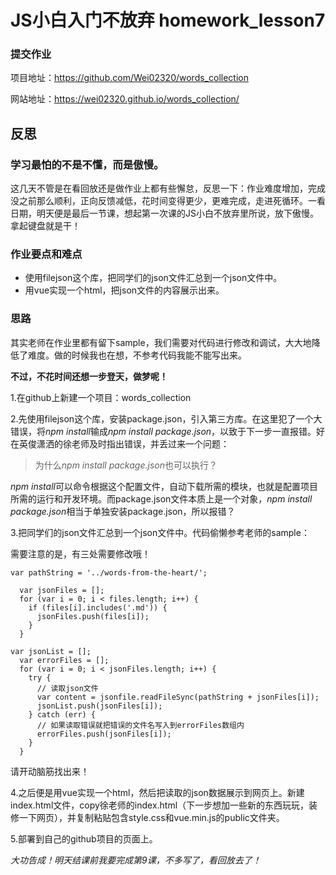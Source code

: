 # JS小白入门不放弃 homework_lesson7

### 提交作业

项目地址：https://github.com/Wei02320/words_collection

网站地址：https://wei02320.github.io/words_collection/

## 反思

### 学习最怕的不是不懂，而是傲慢。
这几天不管是在看回放还是做作业上都有些懈怠，反思一下：作业难度增加，完成没之前那么顺利，正向反馈减低，花时间变得更少，更难完成，走进死循环。一看日期，明天便是最后一节课，想起第一次课的JS小白不放弃里所说，放下傲慢。拿起键盘就是干！

### 作业要点和难点
* 使用filejson这个库，把同学们的json文件汇总到一个json文件中。
* 用vue实现一个html，把json文件的内容展示出来。

### 思路
其实老师在作业里都有留下sample，我们需要对代码进行修改和调试，大大地降低了难度。做的时候我也在想，不参考代码我能不能写出来。

**不过，不花时间还想一步登天，做梦呢！**

1.在github上新建一个项目：words_collection

2.先使用filejson这个库，安装package.json，引入第三方库。在这里犯了一个大错误，将*npm install*输成*npm install package.json*，以致于下一步一直报错。好在英俊潇洒的徐老师及时指出错误，并丢过来一个问题：

>为什么*npm install package.json*也可以执行？

*npm install*可以命令根据这个配置文件，自动下载所需的模块，也就是配置项目所需的运行和开发环境。而package.json文件本质上是一个对象，*npm install package.json*相当于单独安装package.json，所以报错？

3.把同学们的json文件汇总到一个json文件中。代码偷懒参考老师的sample：

需要注意的是，有三处需要修改哦！

```
var pathString = '../words-from-the-heart/';
```

```
  var jsonFiles = [];
  for (var i = 0; i < files.length; i++) {
    if (files[i].includes('.md')) {
      jsonFiles.push(files[i]);
    }
  }
```

```
var jsonList = [];
  var errorFiles = [];
  for (var i = 0; i < jsonFiles.length; i++) {
    try {
      // 读取json文件
      var content = jsonfile.readFileSync(pathString + jsonFiles[i]);
      jsonList.push(jsonFiles[i]);
    } catch (err) {
      // 如果读取错误就把错误的文件名写入到errorFiles数组内
      errorFiles.push(jsonFiles[i]);
    }
  }
```
请开动脑筋找出来！

4.之后便是用vue实现一个html，然后把读取的json数据展示到网页上。新建index.html文件，copy徐老师的index.html（下一步想加一些新的东西玩玩，装修一下网页），并复制粘贴包含style.css和vue.min.js的public文件夹。

5.部署到自己的github项目的页面上。

*大功告成！明天结课前我要完成第9课，不多写了，看回放去了！*



